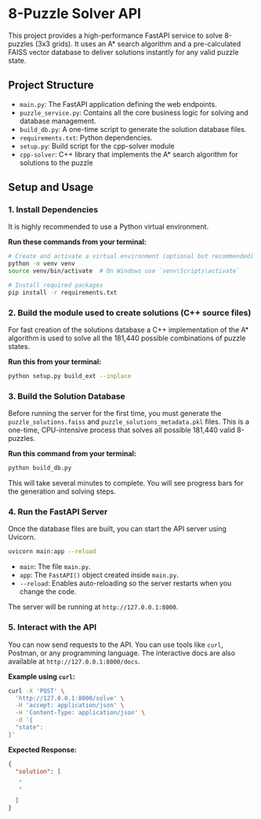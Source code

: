 # 8-Puzzle Solver API

This project provides a high-performance FastAPI service to solve 8-puzzles (3x3 grids). It uses an A\* search algorithm and a pre-calculated FAISS vector database to deliver solutions instantly for any valid puzzle state.

## Project Structure

-   `main.py`: The FastAPI application defining the web endpoints.
-   `puzzle_service.py`: Contains all the core business logic for solving and database management.
-   `build_db.py`: A one-time script to generate the solution database files.
-   `requirements.txt`: Python dependencies.
-   `setup.py`: Build script for the cpp-solver module
-   `cpp-solver`: C++ library that implements the A\* search algorithm for solutions to the puzzle

## Setup and Usage

### 1. Install Dependencies

It is highly recommended to use a Python virtual environment.

**Run these commands from your terminal:**

```bash
# Create and activate a virtual environment (optional but recommended)
python -m venv venv
source venv/bin/activate  # On Windows use `venv\Scripts\activate`

# Install required packages
pip install -r requirements.txt
```
### 2. Build the module used to create solutions (C++ source files)

For fast creation of the solutions database a C++ implementation of the A\* algorithm is used to solve all the 181,440 possible combinations of puzzle states.


**Run this from your terminal:**

```bash
python setup.py build_ext --inplace
```

### 3. Build the Solution Database

Before running the server for the first time, you must generate the `puzzle_solutions.faiss` and `puzzle_solutions_metadata.pkl` files. This is a one-time, CPU-intensive process that solves all possible 181,440 valid 8-puzzles.

**Run this command from your terminal:**

```bash
python build_db.py
```

This will take several minutes to complete. You will see progress bars for the generation and solving steps.

### 4. Run the FastAPI Server

Once the database files are built, you can start the API server using Uvicorn.

```bash
uvicorn main:app --reload
```

-   `main`: The file `main.py`.
-   `app`: The `FastAPI()` object created inside `main.py`.
-   `--reload`: Enables auto-reloading so the server restarts when you change the code.

The server will be running at `http://127.0.0.1:8000`.

### 5. Interact with the API

You can now send requests to the API. You can use tools like `curl`, Postman, or any programming language. The interactive docs are also available at `http://127.0.0.1:8000/docs`.

**Example using `curl`:**

```bash
curl -X 'POST' \
  'http://127.0.0.1:8000/solve' \
  -H 'accept: application/json' \
  -H 'Content-Type: application/json' \
  -d '{
  "state":
}'
```

**Expected Response:**

```json
{
  "solution": [
   ,
   ,
   
  ]
}
```
